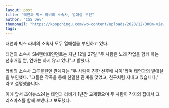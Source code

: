 ```yaml
---
layout: post
title: "태연과 빅스 라비의 소속사, 열애설 부인"
author: "CSS Dev"
thumbnail: "https://kpopchingu.com/wp-content/uploads/2020/12/300m-views-2020-12-27T093942.233-890x512.png"
tags: 
---
```



태연과 빅스 라비의 소속사 모두 열애설을 부인하고 있다.

태연의 소속사 SM엔터테인먼트는 지난 12월 27일 "두 사람은 노래 작업을 함께 하는 선후배일 뿐, 연애는 하지 않고 있다"고 밝혔다.

라비의 소속사 그루블원엔 관계자는 "두 사람이 친한 선후배 사이"라며 태연과의 열애설을 부인했다. "그들은 작곡을 통해 친밀한 관계를 맺었고, 친구처럼 지내고 있습니다," 라고 설명했습니다.

이에 앞서 조이뉴스24는 태연과 라비가 1년간 교제했으며 두 사람이 각자의 집에서 크리스마스를 함께 보냈다고 보도했다.